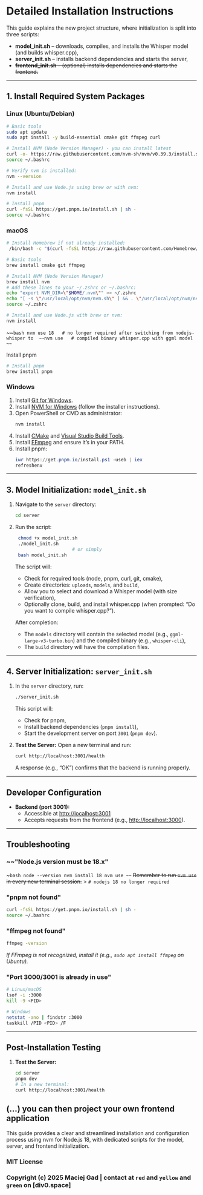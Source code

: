 
# Detailed Installation Instructions

This guide explains the new project structure, where initialization is split into three scripts: 
- **model_init.sh** – downloads, compiles, and installs the Whisper model (and builds whisper.cpp), 
- **server_init.sh** – installs backend dependencies and starts the server, 
- ~~**frontend_init.sh** – (optional) installs dependencies and starts the frontend.~~

---

## 1. Install Required System Packages

### Linux (Ubuntu/Debian)
```bash
# Basic tools
sudo apt update
sudo apt install -y build-essential cmake git ffmpeg curl

# Install NVM (Node Version Manager) - you can install latest
curl -o- https://raw.githubusercontent.com/nvm-sh/nvm/v0.39.3/install.sh | bash
source ~/.bashrc

# Verify nvm is installed:
nvm --version

# Install and use Node.js using brew or with nvm:
nvm install

# Install pnpm
curl -fsSL https://get.pnpm.io/install.sh | sh -
source ~/.bashrc
```

### macOS
```bash
# Install Homebrew if not already installed:
 /bin/bash -c "$(curl -fsSL https://raw.githubusercontent.com/Homebrew/install/HEAD/install.sh)"

# Basic tools
brew install cmake git ffmpeg

# Install NVM (Node Version Manager)
brew install nvm
# Add these lines to your ~/.zshrc or ~/.bashrc:
echo "export NVM_DIR=\"$HOME/.nvm\"" >> ~/.zshrc
echo "[ -s \"/usr/local/opt/nvm/nvm.sh\" ] && . \"/usr/local/opt/nvm/nvm.sh\"" >> ~/.zshrc
source ~/.zshrc

# Install and use Node.js with brew or nvm:
nvm install
```


~~```bash
nvm use 18   # no longer required after switching from nodejs-whisper to 
~~nvm use   # compiled binary whisper.cpp with ggml model 
~~```

Install pnpm

```bash
# Install pnpm
brew install pnpm
```

### Windows
1. Install [Git for Windows](https://gitforwindows.org/).
2. Install [NVM for Windows](https://github.com/coreybutler/nvm-windows/releases) (follow the installer instructions).
3. Open PowerShell or CMD as administrator:
   ```powershell
   nvm install
   ```
4. Install [CMake](https://cmake.org/download/) and [Visual Studio Build Tools](https://visualstudio.microsoft.com/visual-cpp-build-tools/).
5. Install [FFmpeg](https://www.gyan.dev/ffmpeg/builds/) and ensure it’s in your PATH.
6. Install pnpm:
   ```powershell
   iwr https://get.pnpm.io/install.ps1 -useb | iex
   refreshenv
   ```

---

## 3. Model Initialization: `model_init.sh`

1. Navigate to the `server` directory:
   ```bash
   cd server
   ```
2. Run the script:
   ```bash
    chmod +x model_init.sh
    ./model_init.sh
                        # or simply
    bash model_init.sh
   ```
   
   The script will:
   - Check for required tools (node, pnpm, curl, git, cmake),
   - Create directories: `uploads`, `models`, and `build`,
   - Allow you to select and download a Whisper model (with size verification),
   - Optionally clone, build, and install whisper.cpp (when prompted: “Do you want to compile whisper.cpp?”).

   After completion:
   - The `models` directory will contain the selected model (e.g., `ggml-large-v3-turbo.bin`) and the compiled binary (e.g., `whisper-cli`),
   - The `build` directory will have the compilation files.

---

## 4. Server Initialization: `server_init.sh`

1. In the `server` directory, run:
   ```bash
   ./server_init.sh
   ```
   This script will:
   - Check for pnpm,
   - Install backend dependencies (`pnpm install`),
   - Start the development server on port `3001` (`pnpm dev`).

2. **Test the Server:**
   Open a new terminal and run:
   ```bash
   curl http://localhost:3001/health
   ```
   A response (e.g., “OK”) confirms that the backend is running properly.

---

## Developer Configuration

- **Backend (port 3001):**
  - Accessible at [http://localhost:3001](http://localhost:3001)
  - Accepts requests from the frontend (e.g., [http://localhost:3000](http://localhost:3000)).

---

## Troubleshooting

### ~~"Node.js version must be 18.x"
~```bash
node --version
nvm install 18
nvm use
~~```
~~Remember to run `nvm use` in every new terminal session.~~ 
    > `# nodejs 18 no longer required`
### "pnpm not found"
```bash
curl -fsSL https://get.pnpm.io/install.sh | sh -
source ~/.bashrc
```

### "ffmpeg not found"
```bash
ffmpeg -version
```
*If FFmpeg is not recognized, install it (e.g., `sudo apt install ffmpeg` on Ubuntu).*

### "Port 3000/3001 is already in use"
```bash
# Linux/macOS
lsof -i :3000
kill -9 <PID>

# Windows
netstat -ano | findstr :3000
taskkill /PID <PID> /F
```

---

## Post-Installation Testing

1. **Test the Server:**
   ```bash
   cd server
   pnpm dev
   # In a new terminal:
   curl http://localhost:3001/health
   ```

(...) you can then project your own frontend application
---

This guide provides a clear and streamlined installation and configuration process using nvm for Node.js 18, with dedicated scripts for the model, server, and frontend initialization.

### MIT License

### Copyright (c) 2025 Maciej Gad | contact at `red` and `yellow` and `green` on **[div0.space]**





